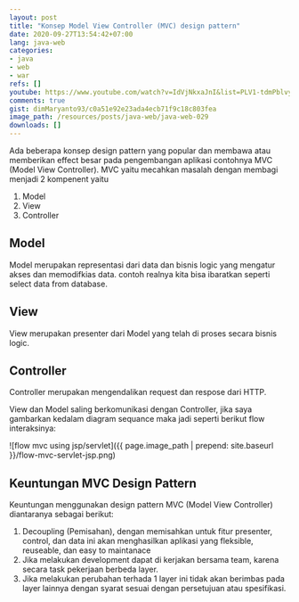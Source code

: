 ```yaml
---
layout: post
title: "Konsep Model View Controller (MVC) design pattern"
date: 2020-09-27T13:54:42+07:00
lang: java-web
categories:
- java
- web
- war
refs: []
youtube: https://www.youtube.com/watch?v=IdVjNkxaJnI&list=PLV1-tdmPblvyaCTcYR9u7k4G24uVDZT0v&index=32
comments: true
gist: dimMaryanto93/c0a51e92e23ada4ecb71f9c18c803fea
image_path: /resources/posts/java-web/java-web-029
downloads: []
---
```


Ada beberapa konsep design pattern yang popular dan membawa atau memberikan effect besar pada pengembangan aplikasi contohnya MVC (Model View Controller). MVC yaitu mecahkan masalah dengan membagi menjadi 2 kompenent yaitu 

1. Model
2. View
3. Controller

## Model

Model merupakan representasi dari data dan bisnis logic yang mengatur akses dan memodifkias data. contoh realnya kita bisa ibaratkan seperti select data from database.

## View

View merupakan presenter dari Model yang telah di proses secara bisnis logic.

## Controller

Controller merupakan mengendalikan request dan respose dari HTTP. 

View dan Model saling berkomunikasi dengan Controller, jika saya gambarkan kedalam diagram sequance maka jadi seperti berikut flow interaksinya:

![flow mvc using jsp/servlet]({{ page.image_path | prepend: site.baseurl }}/flow-mvc-servlet-jsp.png)


## Keuntungan MVC Design Pattern

Keuntungan menggunakan design pattern MVC (Model View Controller) diantaranya sebagai berikut:

1. Decoupling (Pemisahan), dengan memisahkan untuk fitur presenter, control, dan data ini akan menghasilkan aplikasi yang fleksible, reuseable, dan easy to maintanace
2. Jika melakukan development dapat di kerjakan bersama team, karena secara task pekerjaan berbeda layer.
3. Jika melakukan perubahan terhada 1 layer ini tidak akan berimbas pada layer lainnya dengan syarat sesuai dengan persetujuan atau spesifikasi.

